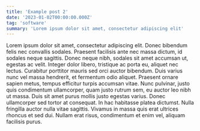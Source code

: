 ```yaml
---
title: 'Example post 2'
date: '2023-01-02T00:00:00.000Z'
tag: 'software'
summary: 'Lorem ipsum dolor sit amet, consectetur adipiscing elit'
---
```


Lorem ipsum dolor sit amet, consectetur adipiscing elit. Donec bibendum felis nec convallis sodales. Praesent facilisis ante nec massa dictum, id sodales neque sagittis. Donec neque nibh, sodales sit amet accumsan ut, egestas ac velit. Integer dolor libero, tristique ac porta eu, aliquet nec lectus. Curabitur porttitor mauris sed orci auctor bibendum. Duis varius nunc vel massa hendrerit, et fermentum odio aliquet. Praesent ornare sapien metus, tempus efficitur turpis accumsan vitae. Nunc pulvinar, justo quis condimentum ullamcorper, quam justo rutrum sem, eu auctor leo nibh ut massa. Duis sit amet purus mollis justo egestas varius. Donec ullamcorper sed tortor at consequat. In hac habitasse platea dictumst. Nulla fringilla auctor nulla vitae sagittis. Vivamus in massa quis erat ultrices rhoncus et sed dui. Nullam erat risus, condimentum et enim vel, aliquam facilisis purus.
